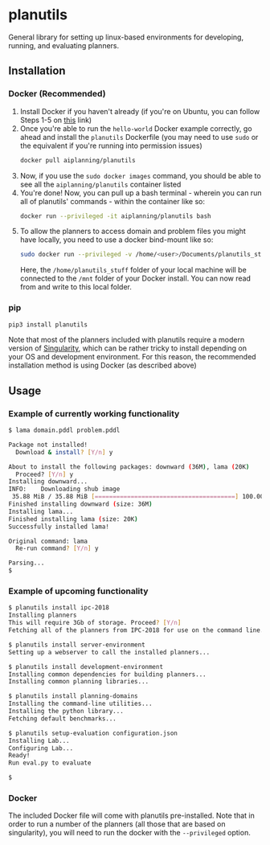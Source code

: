 # planutils

General library for setting up linux-based environments for developing, running, and evaluating planners.

## Installation

### Docker (Recommended)
1. Install Docker if you haven't already (if you're on Ubuntu, you can follow Steps 1-5 on [this](https://www.tecmint.com/install-docker-and-run-docker-containers-in-ubuntu/) link)
2. Once you're able to run the `hello-world` Docker example correctly, go ahead and install the `planutils` Dockerfile (you may need to use `sudo` or the equivalent if you're running into permission issues)
    ```bash
    docker pull aiplanning/planutils
    ```
3. Now, if you use the `sudo docker images` command, you should be able to see all the `aiplanning/planutils` container listed
4. You're done! Now, you can pull up a bash terminal - wherein you can run all of planutils' commands - within the container like so:
    ```bash
    docker run --privileged -it aiplanning/planutils bash
    ```
5. To allow the planners to access domain and problem files you might have locally, you need to use a docker bind-mount like so:
    ```bash
    sudo docker run --privileged -v /home/<user>/Documents/planutils_stuff:/mnt/ -it aiplanning/planutils bash
    ```
    Here, the `/home/planutils_stuff` folder of your local machine will be connected to the `/mnt` folder of your Docker install. You can now read from and write to this local folder.


### pip
```bash
pip3 install planutils
```

Note that most of the planners included with planutils require a modern version of [Singularity](https://sylabs.io/docs/), which can be rather tricky to install depending on your OS and development environment. For this reason, the recommended installation method is using Docker (as described above)

## Usage

### Example of currently working functionality

```bash
$ lama domain.pddl problem.pddl

Package not installed!
  Download & install? [Y/n] y

About to install the following packages: downward (36M), lama (20K)
  Proceed? [Y/n] y
Installing downward...
INFO:    Downloading shub image
 35.88 MiB / 35.88 MiB [=======================================] 100.00% 3.99 MiB/s 8s
Finished installing downward (size: 36M)
Installing lama...
Finished installing lama (size: 20K)
Successfully installed lama!

Original command: lama
  Re-run command? [Y/n] y

Parsing...
$
```

### Example of upcoming functionality

```bash
$ planutils install ipc-2018
Installing planners
This will require 3Gb of storage. Proceed? [Y/n]
Fetching all of the planners from IPC-2018 for use on the command line...

$ planutils install server-environment
Setting up a webserver to call the installed planners...

$ planutils install development-environment
Installing common dependencies for building planners...
Installing common planning libraries...

$ planutils install planning-domains
Installing the command-line utilities...
Installing the python library...
Fetching default benchmarks...

$ planutils setup-evaluation configuration.json
Installing Lab...
Configuring Lab...
Ready!
Run eval.py to evaluate

$
```

### Docker

The included Docker file will come with planutils pre-installed. Note that in order to
run a number of the planners (all those that are based on singularity), you will need
to run the docker with the `--privileged` option.
